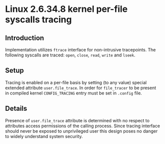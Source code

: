 Linux 2.6.34.8 kernel per-file syscalls tracing
===============================================

Introduction
------------

Implementation utilizes `ftrace` interface for non-intrusive tracepoints.  The
following syscalls are traced: `open`, `close`, `read`, `write` and `lseek`.

Setup
-----

Tracing is enabled on a per-file basis by setting (to any value) special
extended attribute `user.file_trace`. In order for `file_tracer` to be present
in compiled kernel `CONFIG_TRACING` entry must be set in `.config` file.

Details
-------

Presence of `user.file_trace` attribute is determined with no respect to
attributes access permissions of the calling process. Since tracing interface
should never be exposed to unprivileged user this design poses no danger to
widely understand system security.
